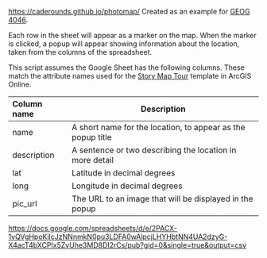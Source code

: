  
https://caderounds.github.io/photomap/
Created as an example for [GEOG 4046](https://geog4046.github.io).  

Each row in the sheet will appear as a marker on the map. When the marker is clicked, a popup will appear showing information about the location, taken from the columns of the spreadsheet.  

This script assumes the Google Sheet has the following columns. These match the attribute names used for the [Story Map Tour](https://www.arcgis.com/home/item.html?id=91d75e9b375e4e9b9b3a4004544bfadf) template in ArcGIS Online.  

Column name | Description
:-----------|--------------------------------------------------------------
name        | A short name for the location, to appear as the popup title |
description | A sentence or two describing the location in more detail    |
lat         | Latitude in decimal degrees                                 |
long        | Longitude in decimal degrees                                |
pic_url     | The URL to an image that will be displayed in the popup     |

https://docs.google.com/spreadsheets/d/e/2PACX-1vQVgHpoKjIcJzNNnmkN0pu3LDFA0wAlpcjLHYHbtNN4UA2dzyG-X4acT4bXCPIx5ZyUhe3MD8DI2rCs/pub?gid=0&single=true&output=csv

